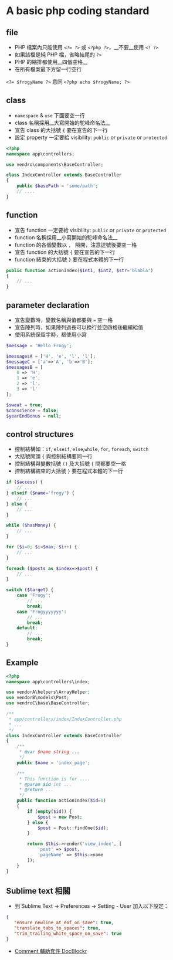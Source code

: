 # A basic php coding standard

## file
* PHP 檔案內只能使用 `<?= ?>` 或 `<?php ?>`，__不要__使用 `<? ?>`
* 如果該檔是純 PHP 檔，省略結尾的 `?>`
* PHP 的縮排都使用__四個空格__
* 在所有檔案最下方留一行空行   
   
`<?= $frogyName ?>` 意同 `<?php echo $frogyName; ?>`

## class
* `namespace` & `use` 下面要空一行
* class 名稱採用__大寫開始的駝峰命名法__
* 宣告 class 的大括號 `{` 要在宣告的下一行
* 設定 property 一定要給 visibility: `public` or `private` or `protected`
```php
<?php
namespace app\controllers;

use vendro\components\BaseController;

class IndexController extends BaseController
{
    public $basePath = 'some/path';
    // ....
}
```

## function
* 宣告 function 一定要給 visibility: `public` or `private` or `protected`
* function 名稱採用__小寫開始的駝峰命名法__
* function 的各個變數以 `, ` 隔開，注意逗號後要空一格
* 宣告 function 的大括號 `{` 要在宣告的下一行
* function 結束的大括號 `}` 要在程式本體的下一行
```php
public function actionIndex($int1, $int2, $str='blabla')
{
    // ...
}
```

## parameter declaration
* 宣告變數時，變數名稱與值都要與 `=` 空一格
* 宣告陣列時，如果陣列過長可以換行並空四格後繼續給值
* 使用系統保留字時，都使用小寫
```php
$message = 'Hello Frogy';

$messagesA = ['H', 'e', 'l', 'l'];
$messageC = ['a'=>'A', 'b'=>'B'];
$messagesB = [
    0 => 'H',
    1 => 'e',
    2 => 'l',
    3 => 'l'
];

$sweat = true;
$conscience = false;
$yearEndBonus = null;
```

## control structures
* 控制結構如：`if`, `elseif`, `else`,`while`, `for`, `foreach`, `switch`
* 大括號開頭 `{` 與控制結構要同一行
* 控制結構與變數括號 `()` 及大括號 `{` 間都要空一格
* 控制結構結束的大括號 `}` 要在程式本體的下一行
```php
if ($access) {
    // ...
} elseif ($name='frogy') {
    // ...
} else {
    // ...
}

while ($hasMoney) {
    // ...
}

for ($i=0; $i<$max; $i++) {
    // ...
}

foreach ($posts as $index=>$post) {
    // ...
} 

switch ($target) {
    case 'Frogy':
        // ...
        break;
    case 'Frogyyyyyyy':
        // ...
        break;
    default:
        // ...
        break;
}
```

## Example
```php
<?php
namespace app\controllers\index;

use vendorA\helpers\ArrayHelper;
use vendorB\models\Post;
use vendroC\base\BaseController;

/**
 * app/controllers/index/IndexController.php
 * ...
 */
class IndexController extends BaseController
{
    /**
     * @var $name string ...
     */
    public $name = 'index_page';

    /**
     * This function is for ....
     * @param $id int ...
     * @return ...
     */
    public function actionIndex($id=0)
    {
        if (empty($id)) {
            $post = new Post;
        } else {
            $post = Post::findOne($id);
        }

        return $this->render('view_index', [
            'post' => $post,
            'pageName' => $this->name
        ]);
    }
}

```

## Sublime text 相關
* 到 Sublime Text -> Preferences -> Setting - User 加入以下設定：
```json
{
   "ensure_newline_at_eof_on_save": true,
   "translate_tabs_to_spaces": true,
   "trim_trailing_white_space_on_save": true
}
```
* [Comment 輔助套件 DocBlockr](https://packagecontrol.io/packages/DocBlockr)
